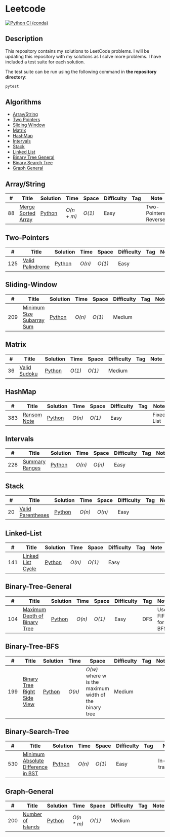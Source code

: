# Leetcode
[![Python CI (conda)](https://github.com/mathusanMe/LeetCode/actions/workflows/python-package-conda.yml/badge.svg)](https://github.com/mathusanMe/LeetCode/actions/workflows/python-package-conda.yml)

## Description
This repository contains my solutions to LeetCode problems. I will be updating this repository with my solutions as I solve more problems. I have included a test suite for each solution. 

The test suite can be run using the following command in **the repository directory**:
```bash
pytest
```

## Algorithms

* [Array/String](https://github.com/mathusanMe/LeetCode#Array\/String)
* [Two Pointers](https://github.com/mathusanMe/LeetCode#Two-Pointers)
* [Sliding Window](https://github.com/mathusanMe/LeetCode#Sliding-Window)
* [Matrix](https://github.com/mathusanMe/LeetCode#Matrix)
* [HashMap](https://github.com/mathusanMe/LeetCode#HashMap)
* [Intervals](https://github.com/mathusanMe/LeetCode#Intervals)
* [Stack](https://github.com/mathusanMe/LeetCode#Stack)
* [Linked List](https://github.com/mathusanMe/LeetCode#Linked-List)
* [Binary Tree General](https://github.com/mathusanMe/LeetCode#Binary-Tree-General)
* [Binary Search Tree](https://github.com/mathusanMe/LeetCode#Binary-Search-Tree)
* [Graph General](https://github.com/mathusanMe/LeetCode#Graph-General)

## Array/String
|  #  | Title           |  Solution       |  Time           | Space           | Difficulty    | Tag          | Note| 
|-----|---------------- | --------------- | --------------- | --------------- | ------------- |--------------|-----|
88 | [Merge Sorted Array](https://leetcode.com/problems/merge-sorted-array/) | [Python](./problems/easy/merge_sorted_array.py) | _O(n + m)_ | _O(1)_ | Easy || Two-Pointers, Reverse |

## Two-Pointers
|  #  | Title           |  Solution       |  Time           | Space           | Difficulty    | Tag          | Note| 
|-----|---------------- | --------------- | --------------- | --------------- | ------------- |--------------|-----|
125 | [Valid Palindrome](https://leetcode.com/problems/valid-palindrome/) | [Python](./problems/easy/valid_palindrome.py) | _O(n)_ | _O(1)_ | Easy || |

## Sliding-Window
|  #  | Title           |  Solution       |  Time           | Space           | Difficulty    | Tag          | Note| 
|-----|---------------- | --------------- | --------------- | --------------- | ------------- |--------------|-----|
209 | [Minimum Size Subarray Sum](https://leetcode.com/problems/minimum-size-subarray-sum/) | [Python](./problems/medium/minimum_size_subarray_sum.py) | _O(n)_ | _O(1)_ | Medium ||  |

## Matrix
|  #  | Title           |  Solution       |  Time           | Space           | Difficulty    | Tag          | Note| 
|-----|---------------- | --------------- | --------------- | --------------- | ------------- |--------------|-----|
36 | [Valid Sudoku](https://leetcode.com/problems/valid-sudoku/) | [Python](./problems/medium/valid_sudoku.py) | _O(1)_ | _O(1)_ | Medium ||  |

## HashMap
|  #  | Title           |  Solution       |  Time           | Space           | Difficulty    | Tag          | Note| 
|-----|---------------- | --------------- | --------------- | --------------- | ------------- |--------------|-----|
383 | [Ransom Note](https://leetcode.com/problems/ransom-note/) | [Python](./problems/easy/ransom_note.py) | _O(n)_ | _O(1)_ | Easy || Fixed List |

## Intervals
|  #  | Title           |  Solution       |  Time           | Space           | Difficulty    | Tag          | Note| 
|-----|---------------- | --------------- | --------------- | --------------- | ------------- |--------------|-----|
228 | [Summary Ranges](https://leetcode.com/problems/summary-ranges/) | [Python](./problems/easy/summary_ranges.py) | _O(n)_ | _O(n)_ | Easy |||

## Stack
|  #  | Title           |  Solution       |  Time           | Space           | Difficulty    | Tag          | Note| 
|-----|---------------- | --------------- | --------------- | --------------- | ------------- |--------------|-----|
20 | [Valid Parentheses](https://leetcode.com/problems/valid-parentheses/) | [Python](./problems/easy/valid_parentheses.py) | _O(n)_ | _O(n)_ | Easy |||

## Linked-List
|  #  | Title           |  Solution       |  Time           | Space           | Difficulty    | Tag          | Note| 
|-----|---------------- | --------------- | --------------- | --------------- | ------------- |--------------|-----|
141 | [Linked List Cycle](https://leetcode.com/problems/linked-list-cycle/) | [Python](./problems/easy/linked_list_cycle.py) | _O(n)_ | _O(1)_ | Easy |||

## Binary-Tree-General
|  #  | Title           |  Solution       |  Time           | Space           | Difficulty    | Tag          | Note| 
|-----|---------------- | --------------- | --------------- | --------------- | ------------- |--------------|-----|
104 | [Maximum Depth of Binary Tree](https://leetcode.com/problems/maximum-depth-of-binary-tree/) | [Python](./problems/easy//maximum_depth_of_binary_tree.py) | _O(n)_ | _O(1)_ | Easy |DFS| Use FIFO for BFS |

## Binary-Tree-BFS
|  #  | Title           |  Solution       |  Time           | Space           | Difficulty    | Tag          | Note| 
|-----|---------------- | --------------- | --------------- | --------------- | ------------- |--------------|-----|
199 | [Binary Tree Right Side View](https://leetcode.com/problems/binary-tree-right-side-view/) | [Python](./problems/medium/binary_tree_right_side_view.py) | _O(n)_ | _O(w)_ where w is the maximum width of the binary tree | Medium |||

## Binary-Search-Tree
|  #  | Title           |  Solution       |  Time           | Space           | Difficulty    | Tag          | Note| 
|-----|---------------- | --------------- | --------------- | --------------- | ------------- |--------------|-----|
530 | [Minimum Absolute Difference in BST](https://leetcode.com/problems/minimum-absolute-difference-in-bst/) | [Python](./problems/easy/minimum_absolute_difference_in_bst.py) | _O(n)_ | _O(1)_ | Easy ||In-order traversal|

## Graph-General
|  #  | Title           |  Solution       |  Time           | Space           | Difficulty    | Tag          | Note| 
|-----|---------------- | --------------- | --------------- | --------------- | ------------- |--------------|-----|
200 | [Number of Islands](https://leetcode.com/problems/number-of-islands/) | [Python](./problems/medium/number_of_islands.py) | _O(n * m)_ | _O(1)_ | Medium |||
